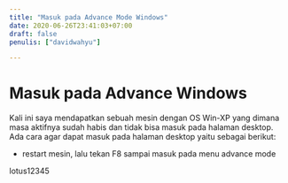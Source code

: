 ```yaml
---
title: "Masuk pada Advance Mode Windows"
date: 2020-06-26T23:41:03+07:00
draft: false
penulis: ["davidwahyu"]

---
```


# Masuk pada Advance Windows
Kali ini saya mendapatkan sebuah mesin dengan OS Win-XP yang dimana masa aktifnya sudah habis dan tidak bisa masuk pada halaman desktop.
Ada cara agar dapat masuk pada halaman desktop yaitu sebagai berikut:
* restart mesin, lalu tekan F8 sampai masuk pada menu advance mode

lotus12345

